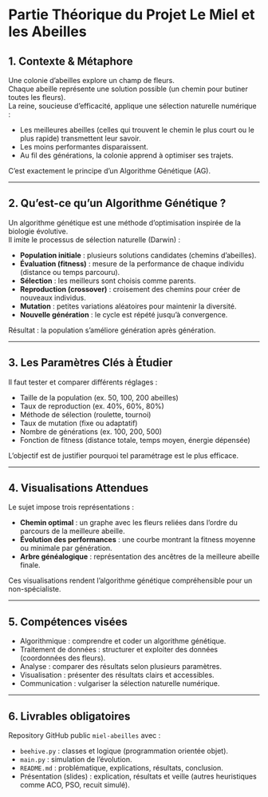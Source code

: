# Partie Théorique du Projet Le Miel et les Abeilles

## 1. Contexte & Métaphore

Une colonie d’abeilles explore un champ de fleurs.  
Chaque abeille représente une solution possible (un chemin pour butiner toutes les fleurs).  
La reine, soucieuse d’efficacité, applique une sélection naturelle numérique :

- Les meilleures abeilles (celles qui trouvent le chemin le plus court ou le plus rapide) transmettent leur savoir.
- Les moins performantes disparaissent.
- Au fil des générations, la colonie apprend à optimiser ses trajets.

C’est exactement le principe d’un Algorithme Génétique (AG).

---

## 2. Qu’est-ce qu’un Algorithme Génétique ?

Un algorithme génétique est une méthode d’optimisation inspirée de la biologie évolutive.  
Il imite le processus de sélection naturelle (Darwin) :

- **Population initiale** : plusieurs solutions candidates (chemins d’abeilles).
- **Évaluation (fitness)** : mesure de la performance de chaque individu (distance ou temps parcouru).
- **Sélection** : les meilleurs sont choisis comme parents.
- **Reproduction (crossover)** : croisement des chemins pour créer de nouveaux individus.
- **Mutation** : petites variations aléatoires pour maintenir la diversité.
- **Nouvelle génération** : le cycle est répété jusqu’à convergence.

Résultat : la population s’améliore génération après génération.

---

## 3. Les Paramètres Clés à Étudier

Il faut tester et comparer différents réglages :

- Taille de la population (ex. 50, 100, 200 abeilles)
- Taux de reproduction (ex. 40%, 60%, 80%)
- Méthode de sélection (roulette, tournoi)
- Taux de mutation (fixe ou adaptatif)
- Nombre de générations (ex. 100, 200, 500)
- Fonction de fitness (distance totale, temps moyen, énergie dépensée)

L’objectif est de justifier pourquoi tel paramétrage est le plus efficace.

---

## 4. Visualisations Attendues

Le sujet impose trois représentations :

- **Chemin optimal** : un graphe avec les fleurs reliées dans l’ordre du parcours de la meilleure abeille.
- **Évolution des performances** : une courbe montrant la fitness moyenne ou minimale par génération.
- **Arbre généalogique** : représentation des ancêtres de la meilleure abeille finale.

Ces visualisations rendent l’algorithme génétique compréhensible pour un non-spécialiste.

---

## 5. Compétences visées

- Algorithmique : comprendre et coder un algorithme génétique.
- Traitement de données : structurer et exploiter des données (coordonnées des fleurs).
- Analyse : comparer des résultats selon plusieurs paramètres.
- Visualisation : présenter des résultats clairs et accessibles.
- Communication : vulgariser la sélection naturelle numérique.

---

## 6. Livrables obligatoires

Repository GitHub public `miel-abeilles` avec :

- `beehive.py` : classes et logique (programmation orientée objet).
- `main.py` : simulation de l’évolution.
- `README.md` : problématique, explications, résultats, conclusion.
- Présentation (slides) : explication, résultats et veille (autres heuristiques comme ACO, PSO, recuit simulé).